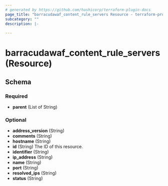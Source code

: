 ```yaml
---
# generated by https://github.com/hashicorp/terraform-plugin-docs
page_title: "barracudawaf_content_rule_servers Resource - terraform-provider-barracudawaf"
subcategory: ""
description: |-
  
---
```


# barracudawaf_content_rule_servers (Resource)





<!-- schema generated by tfplugindocs -->
## Schema

### Required

- **parent** (List of String)

### Optional

- **address_version** (String)
- **comments** (String)
- **hostname** (String)
- **id** (String) The ID of this resource.
- **identifier** (String)
- **ip_address** (String)
- **name** (String)
- **port** (String)
- **resolved_ips** (String)
- **status** (String)


